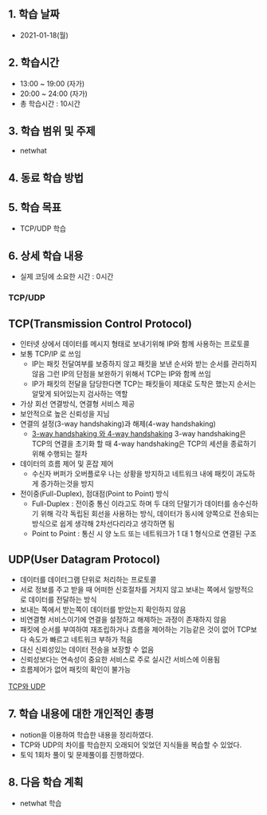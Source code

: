 ## 1. 학습 날짜
+ 2021-01-18(월)

## 2. 학습시간
+ 13:00 ~ 19:00 (자가)   
+ 20:00 ~ 24:00 (자가)
+ 총 학습시간 : 10시간

## 3. 학습 범위 및 주제
+ netwhat

## 4. 동료 학습 방법


## 5. 학습 목표
+ TCP/UDP 학습

## 6. 상세 학습 내용
+ 실제 코딩에 소요한 시간 : 0시간    
    
### TCP/UDP
## TCP(Transmission Control Protocol)

- 인터넷 상에서 데이터를 메시지 형태로 보내기위해 IP와 함께 사용하는 프로토콜
- 보통 TCP/IP 로 쓰임
    - IP는 패킷 전달여부를 보증하지 않고 패킷을 보낸 순서와 받는 순서를 관리하지 않음
    그런 IP의 단점을 보완하기 위해서 TCP는 IP와 함께 쓰임
    - IP가 패킷의 전달을 담당한다면 TCP는 패킷들이 제대로 도착은 했는지 순서는 알맞게 되어있는지 검사하는 역할
- 가상 회선 연결방식, 연결형 서비스 제공
- 보안적으로 높은 신뢰성을 지님
- 연결의 설정(3-way handshaking)과 해제(4-way handshaking)
    - [3-way handshaking 와 4-way handshaking](https://mindnet.tistory.com/entry/%EB%84%A4%ED%8A%B8%EC%9B%8C%ED%81%AC-%EC%89%BD%EA%B2%8C-%EC%9D%B4%ED%95%B4%ED%95%98%EA%B8%B0-22%ED%8E%B8-TCP-3-WayHandshake-4-WayHandshake)
    3-way handshaking은 TCP의 연결을 초기화 할 때
    4-way handshaking은 TCP의 세션을 종료하기 위해 수행되는 절차
- 데이터의 흐름 제어 및 혼잡 제어
    - 수신자 버퍼가 오버플로우 나는 상황을 방지하고 네트워크 내에 패킷이 과도하게 증가하는것을 방지
- 전이중(Full-Duplex), 점대점(Point to Point) 방식
    - Full-Duplex : 전이중 통신 이라고도 하며 두 대의 단말기가 데이터를 송수신하기 위해 각각 독립된 회선을 사용하는 방식, 데이터가 동시에 양쪽으로 전송되는 방식으로 쉽게 생각해 2차선다리라고 생각하면 됨
    - Point to Point : 통신 시 양 노드 또는 네트워크가 1 대 1 형식으로 연결된 구조

## UDP(User Datagram Protocol)

- 데이터를 데이터그램 단위로 처리하는 프로토콜
- 서로 정보를 주고 받을 때 어떠한 신호절차를 거치지 않고 보내는 쪽에서 일방적으로 데이터를 전달하는 방식
- 보내는 쪽에서 받는쪽이 데이터를 받았는지 확인하지 않음
- 비연결형 서비스이기에 연결을 설정하고 해제하는 과정이 존재하지 않음
- 패킷에 순서를 부여하여 재조립하거나 흐름을 제어하는 기능같은 것이 없어 TCP보다 속도가 빠르고 네트워크 부하가 적음
- 대신 신뢰성있는 데이터 전송을 보장할 수 없음
- 신뢰성보다는 연속성이 중요한 서비스로 주로 실시간 서비스에 이용됨
- 흐름제어가 없어 패킷의 확인이 불가능

[ TCP와 UDP](https://www.notion.so/55f8b028409c40979a179c2a176bccfd)

## 7. 학습 내용에 대한 개인적인 총평
+ notion을 이용하여 학습한 내용을 정리하였다.
+ TCP와 UDP의 차이를 학습한지 오래되어 잊었던 지식들을 복습할 수 있었다.
+ 토익 1회차 풀이 및 문제풀이를 진행하였다.

## 8. 다음 학습 계획
+ netwhat 학습